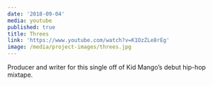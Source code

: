 ```yaml
---
date: '2018-09-04'
media: youtube
published: true
title: Threes
link: 'https://www.youtube.com/watch?v=K1OzZLe8rEg'
image: /media/project-images/threes.jpg
---
```

Producer and writer for this single off of Kid Mango’s debut hip-hop mixtape.
